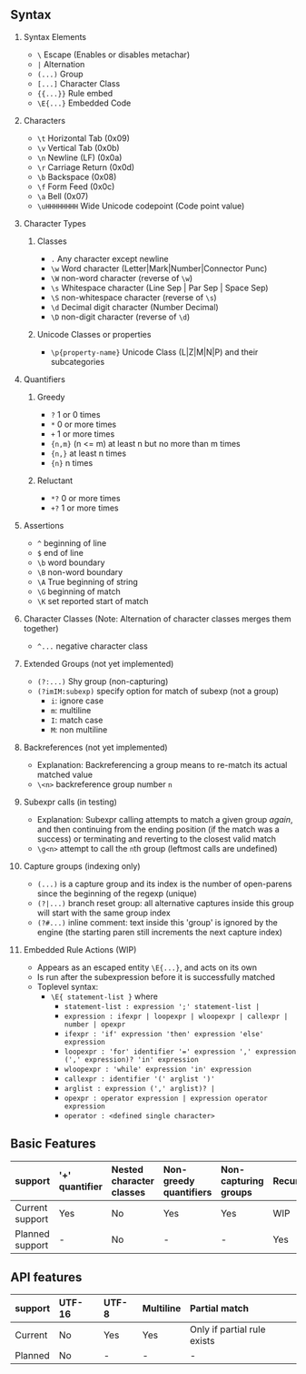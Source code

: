 ## Syntax

1. Syntax Elements

    + `\`        Escape (Enables or disables metachar)
    + `|`        Alternation
    + `(...)`    Group
    + `[...]`    Character Class
    + `{{...}}`  Rule embed
    + `\E{...}`  Embedded Code

2. Characters

    + `\t`           Horizontal Tab         (0x09)
    + `\v`           Vertical Tab           (0x0b)
    + `\n`           Newline (LF)           (0x0a)
    + `\r`           Carriage Return        (0x0d)
    + `\b`           Backspace              (0x08)
    + `\f`           Form Feed              (0x0c)
    + `\a`           Bell                   (0x07)
    + `\uHHHHHHHH`   Wide Unicode codepoint (Code point value)

3. Character Types

    1. Classes

        + `.`            Any character except newline
        + `\w`           Word character                (Letter|Mark|Number|Connector Punc)
        + `\W`           non-word character            (reverse of `\w`)
        + `\s`           Whitespace character          (Line Sep | Par Sep | Space Sep)
        + `\S`           non-whitespace character      (reverse of `\s`)
        + `\d`           Decimal digit character       (Number Decimal)
        + `\D`           non-digit character            (reverse of `\d`)

    2. Unicode Classes or properties

        + `\p{property-name}`   Unicode Class (L|Z|M|N|P) and their subcategories

4. Quantifiers

    1. Greedy

        + `?`        1 or 0 times
        + `*`        0 or more times
        + `+`        1 or more times
        + `{n,m}`    (n <= m) at least n but no more than m times
        + `{n,}`     at least n times
        + `{n}`      n times

    2. Reluctant

        + `*?`       0 or more times
        + `+?`       1 or more times


5. Assertions

    + `^`      beginning of line
    + `$`      end of line
    + `\b`     word boundary
    + `\B`     non-word boundary
    + `\A`     True beginning of string
    + `\G`     beginning of match
    + `\K`     set reported start of match

6. Character Classes (Note: Alternation of character classes merges them together)

    + `^...`    negative character class

7. Extended Groups (not yet implemented)

    + `(?:...)` Shy group (non-capturing)
    + `(?imIM:subexp)`   specify option for match of subexp (not a group)
        + `i`: ignore case
        + `m`: multiline
        + `I`: match case
        + `M`: non multiline

8. Backreferences (not yet implemented)

    + Explanation: Backreferencing a group means to re-match its actual matched value    
    + `\<n>`    backreference group number `n`

9. Subexpr calls (in testing)

    + Explanation: Subexpr calling attempts to match a given group *again*, and then continuing from the ending position (if the match was a success) or terminating and reverting to the closest valid match
    + `\g<n>`   attempt to call the `n`th group (leftmost calls are undefined)

10. Capture groups (indexing only)

    + `(...)` is a capture group and its index is the number of open-parens since the beginning of the regexp (unique)
    + `(?|...)` branch reset group: all alternative captures inside this group will start with the same group index
    + `(?#...)` inline comment: text inside this 'group' is ignored by the engine (the starting paren still increments the next capture index)
    
11. Embedded Rule Actions (WIP)
    + Appears as an escaped entity `\E{...}`, and acts on its own
    + Is run after the subexpression before it is successfully matched
    + Toplevel syntax:
        * `\E{ statement-list }` where 
            + `statement-list : expression ';' statement-list | `
            + `expression : ifexpr | loopexpr | wloopexpr | callexpr | number | opexpr`
            + `ifexpr : 'if' expression 'then' expression 'else' expression`
            + `loopexpr : 'for' identifier '=' expression ',' expression (',' expression)? 'in' expression`
            + `wloopexpr : 'while' expression 'in' expression`
            + `callexpr : identifier '(' arglist ')'`
            + `arglist : expression (',' arglist)? | `
            + `opexpr : operator expression | expression operator expression`
            + `operator : <defined single character>`


## Basic Features

| support         | '+' quantifier | Nested character classes | Non-greedy quantifiers | Non-capturing groups | Recursion      | Lookahead      | Lookbehind     | Backreferences | Indexable captures | Directives         | Conditionals       | Atomic Groups      | Named Captures     | Comments           | Embedded code      | Unicode Property   | Balancing Groups   | Variable length lookbehind |
| :-------------  | :------------- | :-------------           | :-------------         | :-------------       | :------------- | :------------- | :------------- | :------------- | :-------------     | :-------------     | :-------------     | :-------------     | :-------------     | :-------------     | :-------------     | :-------------     | :-------------     | :-------------             |
| Current support | Yes            | No                       | Yes                    | Yes                  | WIP              | No             | No             | No             | Yes                | No                 | No                 | Yes                | No                 | Yes                | Yes                | Partial            | No                 | No                         |
| Planned support | -              | No                       | -                      | -                    | Yes              | Yes            | Yes            | Yes            | -                  | Yes                | No                 | -                  | No                 | Yes                | WIP                | Yes                | No                 | No                         |


## API features

| support | UTF-16  | UTF-8   | Multiline | Partial match               |
| :------ | :------ | :------ | :------   | :------                     |
| Current | No      | Yes     | Yes       | Only if partial rule exists |
| Planned | No      | -       | -         | -                           |
